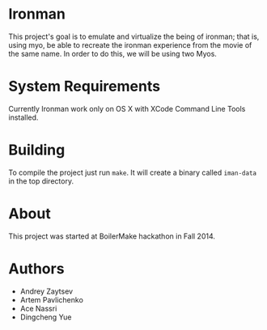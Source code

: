 Ironman
=======

This project's goal is to emulate and virtualize the being of ironman; that is, using myo, be able to recreate the ironman experience from the movie of the same name. In order to do this, we will be using two Myos. 

System Requirements
===================
Currently Ironman work only on OS X with XCode Command Line Tools installed.

Building
========
To compile the project just run `make`. It will create a binary called `iman-data` in the top directory.

About
=====
This project was started at BoilerMake hackathon in Fall 2014.

Authors
=======
+ Andrey Zaytsev
+ Artem Pavlichenko
+ Ace Nassri
+ Dingcheng Yue
